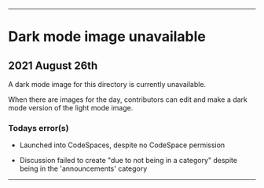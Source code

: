 
***

# Dark mode image unavailable

## 2021 August 26th

A dark mode image for this directory is currently unavailable.

When there are images for the day, contributors can edit and make a dark mode version of the light mode image.

### Todays error(s)

* Launched into CodeSpaces, despite no CodeSpace permission

<!-- * Commit failed due to an unknown error !-->

<!-- * 500 Server error

* GitHub pages build fail + no instruction on what the error was !-->

<!--* Severe graphical bug in dropdown. !-->

* Discussion failed to create "due to not being in a category" despite being in the 'announcements' category

***
